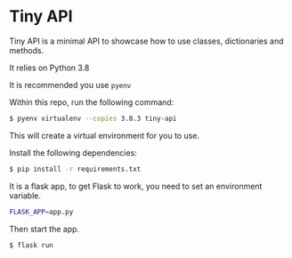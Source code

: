 # Tiny API

Tiny API is a minimal API to showcase how to use classes, dictionaries and methods.

It relies on Python 3.8

It is recommended you use `pyenv`

Within this repo, run the following command:

```bash
$ pyenv virtualenv --copies 3.8.3 tiny-api
```
This will create a virtual environment for you to use.

Install the following dependencies:

```bash
$ pip install -r requirements.txt
```

It is a flask app, to get Flask to work, you need to set an environment variable.

```bash
FLASK_APP=app.py
```

Then start the app.

```bash
$ flask run
```


